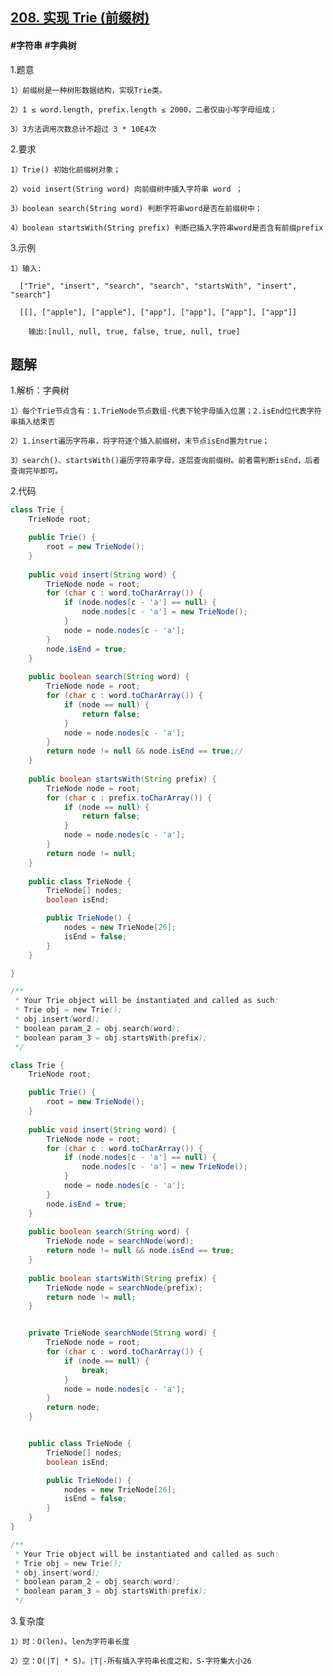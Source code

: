 ## [208. 实现 Trie (前缀树)](https://leetcode.cn/problems/implement-trie-prefix-tree/description/)

#### #字符串 #字典树
1.题意

    1）前缀树是一种树形数据结构，实现Trie类。

    2）1 ≤ word.length, prefix.length ≤ 2000，二者仅由小写字母组成；

    3）3方法调用次数总计不超过 3 * 10E4次

2.要求

    1）Trie() 初始化前缀树对象；

    2）void insert(String word) 向前缀树中插入字符串 word ；

    3）boolean search(String word) 判断字符串word是否在前缀树中；

    4）boolean startsWith(String prefix) 判断已插入字符串word是否含有前缀prefix

3.示例

    1）输入:

      ["Trie", "insert", "search", "search", "startsWith", "insert", "search"]

      [[], ["apple"], ["apple"], ["app"], ["app"], ["app"], ["app"]]

        输出:[null, null, true, false, true, null, true]

## 题解
1.解析：字典树

    1）每个Trie节点含有：1.TrieNode节点数组-代表下轮字母插入位置；2.isEnd位代表字符串插入结束否

    2）1.insert遍历字符串，将字符逐个插入前缀树，末节点isEnd置为true；

    3）search()、startsWith()遍历字符串字母，逐层查询前缀树。前者需判断isEnd，后者查询完毕即可。

2.代码
```java
class Trie {
    TrieNode root;

    public Trie() {
        root = new TrieNode();
    }
    
    public void insert(String word) {
        TrieNode node = root;
        for (char c : word.toCharArray()) {
            if (node.nodes[c - 'a'] == null) {
                node.nodes[c - 'a'] = new TrieNode();
            }
            node = node.nodes[c - 'a'];
        }
        node.isEnd = true;
    }
    
    public boolean search(String word) {
        TrieNode node = root;
        for (char c : word.toCharArray()) {
            if (node == null) {
                return false;
            }
            node = node.nodes[c - 'a'];
        }
        return node != null && node.isEnd == true;//
    }
    
    public boolean startsWith(String prefix) {
        TrieNode node = root;
        for (char c : prefix.toCharArray()) {
            if (node == null) {
                return false;
            }
            node = node.nodes[c - 'a'];
        }
        return node != null;
    }
  
    public class TrieNode {
        TrieNode[] nodes;
        boolean isEnd;

        public TrieNode() {
            nodes = new TrieNode[26];
            isEnd = false;
        }
    }

}

/**
 * Your Trie object will be instantiated and called as such:
 * Trie obj = new Trie();
 * obj.insert(word);
 * boolean param_2 = obj.search(word);
 * boolean param_3 = obj.startsWith(prefix);
 */ 
```

```java
class Trie {
    TrieNode root;

    public Trie() {
        root = new TrieNode();
    }
    
    public void insert(String word) {
        TrieNode node = root;
        for (char c : word.toCharArray()) {
            if (node.nodes[c - 'a'] == null) {
                node.nodes[c - 'a'] = new TrieNode();
            }
            node = node.nodes[c - 'a'];
        }
        node.isEnd = true;
    }
    
    public boolean search(String word) {
        TrieNode node = searchNode(word);
        return node != null && node.isEnd == true;
    }
    
    public boolean startsWith(String prefix) {
        TrieNode node = searchNode(prefix);
        return node != null;
    }


    private TrieNode searchNode(String word) {
        TrieNode node = root;
        for (char c : word.toCharArray()) {
            if (node == null) {
                break;
            }
            node = node.nodes[c - 'a'];
        }
        return node;
    }


    public class TrieNode {
        TrieNode[] nodes;
        boolean isEnd;

        public TrieNode() {
            nodes = new TrieNode[26];
            isEnd = false;
        }
    }
}

/**
 * Your Trie object will be instantiated and called as such:
 * Trie obj = new Trie();
 * obj.insert(word);
 * boolean param_2 = obj.search(word);
 * boolean param_3 = obj.startsWith(prefix);
 */
```

3.复杂度

    1）时：O(len)。len为字符串长度

    2）空：O(|T| * S)。|T|-所有插入字符串长度之和，S-字符集大小26
